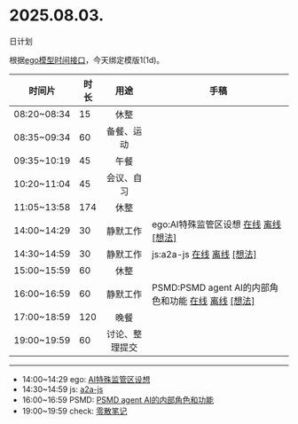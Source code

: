 # 2025.08.03.
日计划

根据[ego模型时间接口](https://gitee.com/hyg/blog/blob/master/timeflow.md)，今天绑定模版1(1d)。

| 时间片 | 时长 | 用途 | 手稿 |
| --- | --- | :---: | --- |
| 08:20~08:34 | 15 | 休整 |  |
| 08:35~09:34 | 60 | 备餐、运动 |  |
| 09:35~10:19 | 45 | 午餐 |  |
| 10:20~11:04 | 45 | 会议、自习 |  |
| 11:05~13:58 | 174 | 休整 |  |
| 14:00~14:29 | 30 | 静默工作 | ego:AI特殊监管区设想 [在线](http://simp.ly/p/8t3vlk) [离线](../../draft/2025/20250803140000.md) <a href="mailto:huangyg@mars22.com?subject=关于2025.08.03.[ego:AI特殊监管区设想]任务&body=日期: 20250803%0D%0A序号: 5%0D%0A手稿:../../draft/2025/20250803140000.md%0D%0A---请勿修改邮件主题及以上内容 从下一行开始写您的想法---%0D%0A">[想法]</a> |
| 14:30~14:59 | 30 | 静默工作 | js:a2a-js [在线](http://simp.ly/p/5k9gJy) [离线](../../draft/2025/20250803143000.md) <a href="mailto:huangyg@mars22.com?subject=关于2025.08.03.[js:a2a-js]任务&body=日期: 20250803%0D%0A序号: 6%0D%0A手稿:../../draft/2025/20250803143000.md%0D%0A---请勿修改邮件主题及以上内容 从下一行开始写您的想法---%0D%0A">[想法]</a> |
| 15:00~15:59 | 60 | 休整 |  |
| 16:00~16:59 | 60 | 静默工作 | PSMD:PSMD agent AI的内部角色和功能 [在线](http://simp.ly/p/4QDThK) [离线](../../draft/2025/20250803160000.md) <a href="mailto:huangyg@mars22.com?subject=关于2025.08.03.[PSMD:PSMD agent AI的内部角色和功能]任务&body=日期: 20250803%0D%0A序号: 8%0D%0A手稿:../../draft/2025/20250803160000.md%0D%0A---请勿修改邮件主题及以上内容 从下一行开始写您的想法---%0D%0A">[想法]</a> |
| 17:00~18:59 | 120 | 晚餐 |  |
| 19:00~19:59 | 60 | 讨论、整理提交 |  |

---

- 14:00~14:29	ego: [AI特殊监管区设想](../../draft/2025/20250803.01.md)
- 14:30~14:59	js: [a2a-js](../../draft/2025/20250803.02.md)
- 16:00~16:59	PSMD: [PSMD agent AI的内部角色和功能](../../draft/2025/20250803.03.md)
- 19:00~19:59	check: [零散笔记](../../draft/2025/20250803.04.md)
